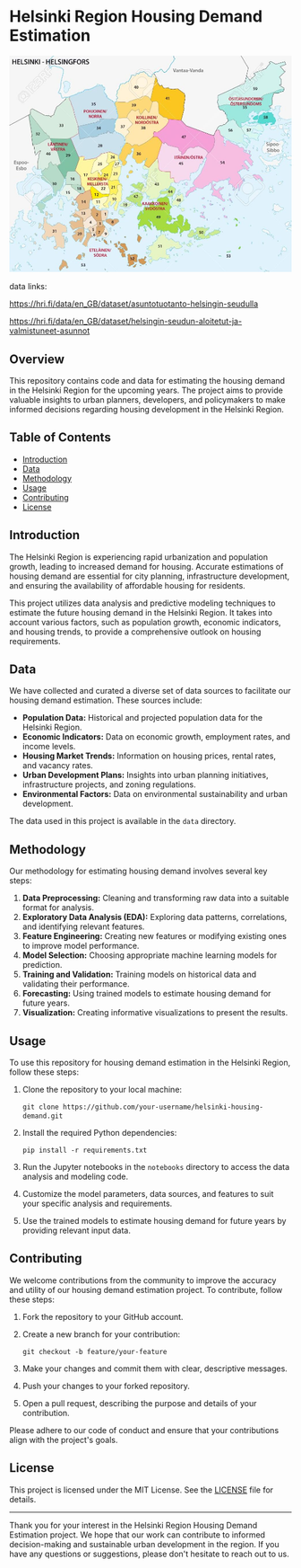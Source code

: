 # Helsinki Region Housing Demand Estimation

![Helsinki Skyline](streamlit/images/helsinki_districts.jpg)

data links:

https://hri.fi/data/en_GB/dataset/asuntotuotanto-helsingin-seudulla

https://hri.fi/data/en_GB/dataset/helsingin-seudun-aloitetut-ja-valmistuneet-asunnot

## Overview

This repository contains code and data for estimating the housing demand in the Helsinki Region for the upcoming years. The project aims to provide valuable insights to urban planners, developers, and policymakers to make informed decisions regarding housing development in the Helsinki Region.

## Table of Contents

- [Introduction](#introduction)
- [Data](#data)
- [Methodology](#methodology)
- [Usage](#usage)
- [Contributing](#contributing)
- [License](#license)

## Introduction

The Helsinki Region is experiencing rapid urbanization and population growth, leading to increased demand for housing. Accurate estimations of housing demand are essential for city planning, infrastructure development, and ensuring the availability of affordable housing for residents.

This project utilizes data analysis and predictive modeling techniques to estimate the future housing demand in the Helsinki Region. It takes into account various factors, such as population growth, economic indicators, and housing trends, to provide a comprehensive outlook on housing requirements.

## Data

We have collected and curated a diverse set of data sources to facilitate our housing demand estimation. These sources include:

- **Population Data:** Historical and projected population data for the Helsinki Region.
- **Economic Indicators:** Data on economic growth, employment rates, and income levels.
- **Housing Market Trends:** Information on housing prices, rental rates, and vacancy rates.
- **Urban Development Plans:** Insights into urban planning initiatives, infrastructure projects, and zoning regulations.
- **Environmental Factors:** Data on environmental sustainability and urban development.

The data used in this project is available in the `data` directory.

## Methodology

Our methodology for estimating housing demand involves several key steps:

1. **Data Preprocessing:** Cleaning and transforming raw data into a suitable format for analysis.
2. **Exploratory Data Analysis (EDA):** Exploring data patterns, correlations, and identifying relevant features.
3. **Feature Engineering:** Creating new features or modifying existing ones to improve model performance.
4. **Model Selection:** Choosing appropriate machine learning models for prediction.
5. **Training and Validation:** Training models on historical data and validating their performance.
6. **Forecasting:** Using trained models to estimate housing demand for future years.
7. **Visualization:** Creating informative visualizations to present the results.

## Usage

To use this repository for housing demand estimation in the Helsinki Region, follow these steps:

1. Clone the repository to your local machine:

   ```shell
   git clone https://github.com/your-username/helsinki-housing-demand.git
   ```

2. Install the required Python dependencies:

   ```shell
   pip install -r requirements.txt
   ```

3. Run the Jupyter notebooks in the `notebooks` directory to access the data analysis and modeling code.

4. Customize the model parameters, data sources, and features to suit your specific analysis and requirements.

5. Use the trained models to estimate housing demand for future years by providing relevant input data.

## Contributing

We welcome contributions from the community to improve the accuracy and utility of our housing demand estimation project. To contribute, follow these steps:

1. Fork the repository to your GitHub account.

2. Create a new branch for your contribution:

   ```shell
   git checkout -b feature/your-feature
   ```

3. Make your changes and commit them with clear, descriptive messages.

4. Push your changes to your forked repository.

5. Open a pull request, describing the purpose and details of your contribution.

Please adhere to our code of conduct and ensure that your contributions align with the project's goals.

## License

This project is licensed under the MIT License. See the [LICENSE](LICENSE) file for details.

---

Thank you for your interest in the Helsinki Region Housing Demand Estimation project. We hope that our work can contribute to informed decision-making and sustainable urban development in the region. If you have any questions or suggestions, please don't hesitate to reach out to us.
